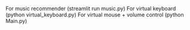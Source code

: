 For music recommender (streamlit run music.py)
For virtual keyboard (python virtual_keyboard.py)
For virtual mouse + volume control (python Main.py)
